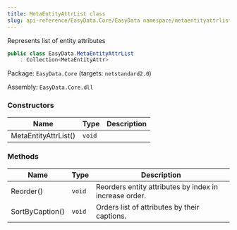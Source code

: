 ```yaml
---
title: MetaEntityAttrList class
slug: api-reference/EasyData.Core/EasyData namespace/metaentityattrlist-class
---
```



Represents list of entity attributes
```csharp
public class EasyData.MetaEntityAttrList
    : Collection<MetaEntityAttr>

```
Package: `EasyData.Core` (targets: `netstandard2.0`)

Assembly: `EasyData.Core.dll`

### Constructors

| Name | Type | Description | 
| --- | --- | --- | 
| MetaEntityAttrList() | `void` |  | 


### Methods

| Name | Type | Description | 
| --- | --- | --- | 
| Reorder() | `void` | Reorders entity attributes by index in increase order. | 
| SortByCaption() | `void` | Orders list of attributes by their captions. |